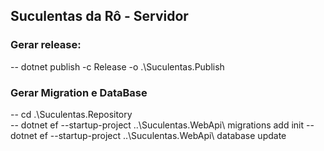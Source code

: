 ## Suculentas da Rô - Servidor

### Gerar release:
-- dotnet publish -c Release -o .\Suculentas.Publish

### Gerar Migration e DataBase
-- cd .\Suculentas.Repository\
-- dotnet ef --startup-project ..\Suculentas.WebApi\  migrations add init
-- dotnet ef --startup-project ..\Suculentas.WebApi\ database update
